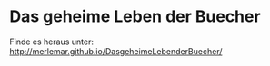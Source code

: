 # Das geheime Leben der Buecher

Finde es heraus unter: http://merlemar.github.io/DasgeheimeLebenderBuecher/
